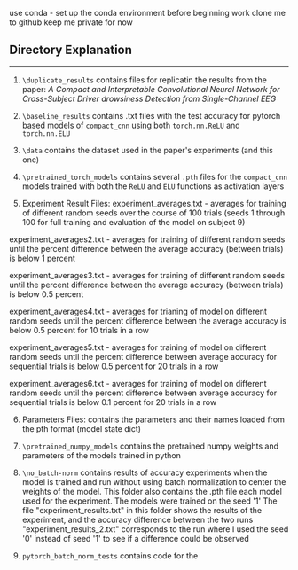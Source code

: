 use conda - set up the conda environment before beginning work
clone me to github
keep me private for now

## Directory Explanation
---
1. `\duplicate_results` contains files for replicatin the results from the paper: *A Compact and Interpretable Convolutional Neural Network for Cross-Subject Driver drowsiness Detection from Single-Channel EEG*

2. `\baseline_results` contains .txt files with the test accuracy for pytorch based models of `compact_cnn` using both `torch.nn.ReLU` and `torch.nn.ELU`

3. `\data` contains the dataset used in the paper's experiments (and this one) 

4. `\pretrained_torch_models` contains several `.pth` files for the `compact_cnn` models trained with both the `ReLU` and `ELU` functions as activation layers

5. Experiment Result Files: 
experiment_averages.txt - averages for training of different random seeds over the course of 100 trials (seeds 1 through 100 for full training and evaluation of the model on subject 9)

experiment_averages2.txt - averages for training of different random seeds until the percent difference between the average accuracy (between trials) is below 1 percent

experiment_averages3.txt - averages for training of different random seeds until the percent difference between the average accuracy (between trials) is below 0.5 percent

experiment_averages4.txt - averages for trianing of model on different random seeds until the percent difference between the average accuracy is below 0.5 percent for 10 trials in a row

experiment_averages5.txt - averages for training of model on different random seeds until the percent difference between average accuracy for sequential trials is below 0.5 percent for 20 trials in a row

experiment_averages6.txt - averages for training of model on different random seeds until the percent difference between average accuracy for sequential trials is below 0.1 percent for 20 trials in a row

6. Parameters Files: 
contains the parameters and their names loaded from the pth format (model state dict)

7. `\pretrained_numpy_models` 
contains the pretrained numpy weights and parameters of the models trained in python

8. `\no_batch-norm`
contains results of accuracy experiments when the model is trained and run without using batch normalization to center the weights of the model. This folder also contains the .pth file each model used for the experiment. The models were trained on the seed '1'
The file "experiment_results.txt" in this folder shows the results of the experiment, and the accuracy difference between the two runs
"experiment_results_2.txt" corresponds to the run where I used the seed '0' instead of seed '1' to see if a difference could be observed

9. `pytorch_batch_norm_tests` 
contains code for the 


